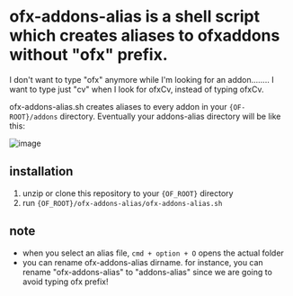 ofx-addons-alias is a shell script which creates aliases to ofxaddons without "ofx" prefix.
================

I don't want to type "ofx" anymore while I'm looking for an addon........ I want to type just "cv" when I look for ofxCv, instead of typing ofxCv.

ofx-addons-alias.sh creates aliases to every addon in your `{OF-ROOT}/addons` directory. Eventually your addons-alias directory will be like this:

![image](https://33.media.tumblr.com/0d327666f4dff2dec458eff4ab642e39/tumblr_ndfcmjKUNO1s2up8jo1_1280.gif)


<!--
![image](https://24.media.tumblr.com/f6c29d7574ae9bf16dc266342767bef4/tumblr_n0mvh0ktgU1s2up8jo2_r2_1280.png)
-->

## installation
1. unzip or clone this repository to your `{OF_ROOT}` directory
2. run `{OF_ROOT}/ofx-addons-alias/ofx-addons-alias.sh`

## note
- when you select an alias file, `cmd + option + O` opens the actual folder
- you can rename ofx-addons-alias dirname. for instance, you can rename "ofx-addons-alias" to "addons-alias" since we are going to avoid typing ofx prefix!